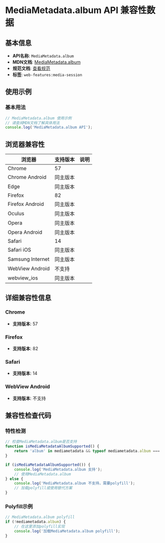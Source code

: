 # MediaMetadata.album API 兼容性数据

## 基本信息

- **API名称**: `MediaMetadata.album`
- **MDN文档**: [MediaMetadata.album](https://developer.mozilla.org/docs/Web/API/MediaMetadata/album)
- **规范文档**: [查看规范](https://w3c.github.io/mediasession/#dom-mediametadata-album)
- **标签**: `web-features:media-session`

## 使用示例

### 基本用法

```javascript
// MediaMetadata.album 使用示例
// 请查阅MDN文档了解具体用法
console.log('MediaMetadata.album API');
```

## 浏览器兼容性

| 浏览器 | 支持版本 | 说明 |
|--------|----------|------|
| Chrome | 57 |  |
| Chrome Android | 同主版本 |  |
| Edge | 同主版本 |  |
| Firefox | 82 |  |
| Firefox Android | 同主版本 |  |
| Oculus | 同主版本 |  |
| Opera | 同主版本 |  |
| Opera Android | 同主版本 |  |
| Safari | 14 |  |
| Safari iOS | 同主版本 |  |
| Samsung Internet | 同主版本 |  |
| WebView Android | 不支持 |  |
| webview_ios | 同主版本 |  |

## 详细兼容性信息

### Chrome

- **支持版本**: 57

### Firefox

- **支持版本**: 82

### Safari

- **支持版本**: 14

### WebView Android

- **支持版本**: 不支持

## 兼容性检查代码

### 特性检测

```javascript
// 检查MediaMetadata.album是否支持
function isMediaMetadataAlbumSupported() {
    return 'album' in mediametadata && typeof mediametadata.album === 'function';
}

if (isMediaMetadataAlbumSupported()) {
    console.log('MediaMetadata.album 支持');
    // 使用MediaMetadata.album
} else {
    console.log('MediaMetadata.album 不支持，需要polyfill');
    // 加载polyfill或使用替代方案
}
```

### Polyfill示例

```javascript
// MediaMetadata.album polyfill
if (!mediametadata.album) {
    // 在这里添加polyfill实现
    console.log('加载MediaMetadata.album polyfill');
}
```

